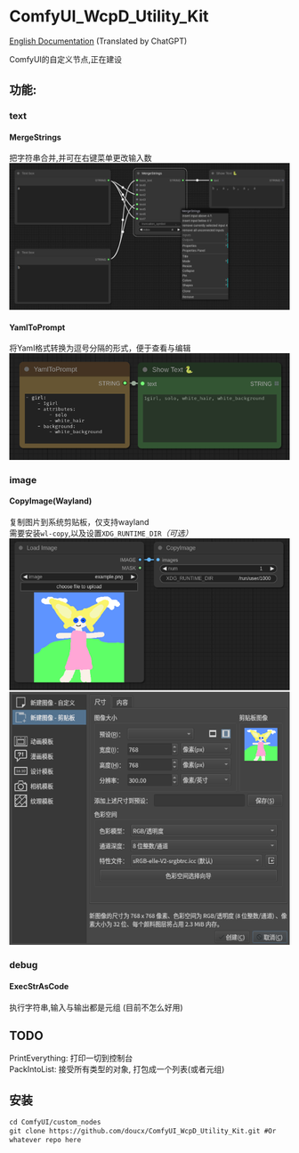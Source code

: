 # ComfyUI_WcpD_Utility_Kit
[English Documentation](./README_en.md) (Translated by ChatGPT)  

ComfyUI的自定义节点,正在建设
## 功能:
### text
#### MergeStrings
把字符串合并,并可在右键菜单更改输入数
![MergeStrings](./imgs/MergeStrings.png)
#### YamlToPrompt
将Yaml格式转换为逗号分隔的形式，便于查看与编辑
![YamlToPrompt](./imgs/YamlToPrompt.png)
### image
#### CopyImage(Wayland)
复制图片到系统剪贴板，仅支持wayland  
需要安装`wl-copy`,以及设置`XDG_RUNTIME_DIR`*（可选）*
![CopyImage_0](./imgs/CopyImage_0.png)
![CopyImage_1](./imgs/CopyImage_1.png)
### debug
#### ExecStrAsCode
执行字符串,输入与输出都是元组 
(目前不怎么好用)

## TODO
PrintEverything: 打印一切到控制台  
PackIntoList: 接受所有类型的对象, 打包成一个列表(或者元组)
## 安装
```shell
cd ComfyUI/custom_nodes
git clone https://github.com/doucx/ComfyUI_WcpD_Utility_Kit.git #Or whatever repo here
```
